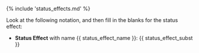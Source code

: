 {% include 'status_effects.md' %}

Look at the following notation, and then fill in the blanks for the status effect:

- **Status Effect** with name {{ status_effect_name }}: {{ status_effect_subst }}

